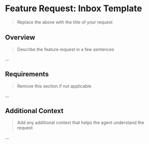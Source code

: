 # Feature Request: Inbox Template

> Replace the above with the title of your request

## Overview

> Describe the feature request in a few sentences

…

## Requirements

> Remove this section if not applicable

…

## Additional Context

> Add any additional context that helps the agent understand the request

…
